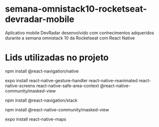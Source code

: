 # semana-omnistack10-rocketseat-devradar-mobile
Aplicativo mobile DevRadar desenvolvido com conhecimentos adqueridos durante a semana omnistack 10 da Rocketseat com React Native


# Lids utilizadas no projeto
npm install @react-navigation/native

expo install react-native-gesture-handler 
react-native-reanimated react-native-screens 
react-native-safe-area-context 
@react-native-community/masked-view

npm install @react-navigation/stack

npm install @react-native-community/masked-view

expo install react-native-maps